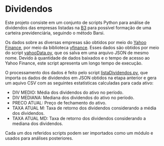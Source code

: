 # Dividendos

Este projeto consiste em um conjunto de scripts Python para análise de dividendos das empresas listadas na [B3](https://www.b3.com.br/) para possível formação de uma carteira previdenciária, seguindo o método Barsi.

Os dados sobre as diversas empresas são obtidos por meio do [Yahoo Finance](https://finance.yahoo.com/), por meio da biblioteca [yfinance](https://pypi.org/project/yfinance/). Esses dados são obtidos por meio do script [yahooData.py](https://github.com/alcindogandhi/dividendos/blob/main/src/yahooData.py), que os salva em uma arquivo JSON de mesmo nome. Devido à quantidade de dados baixados e o tempo de acesso ao Yahoo Finance, este script apresenta um longo tempo de execução.

O processamento dos dados é feito pelo script [listaDividendos.py](https://github.com/alcindogandhi/dividendos/blob/main/src/listaDividendos.py), que importa os dados de dividendos em JSON obtidos na etapa anterior e gera um aquivo CSV com as seguintes estatísticas calculadas para cada ativo:

* DIV MEDIO: Média dos dividendos do ativo no período.
* DIV MEDIANA: Mediana dos dividendos do ativo no período.
* PRECO ATUAL: Preço de fechamento do ativo.
* TAXA ATUAL M: Taxa de retorno dos dividendos considerando a média dos dividendos.
* TAXA ATUAL MD: Taxa de retorno dos dividendos considerando a mediana dos dividendos.

Cada um dos referidos scripts podem ser importados como um módulo e usados para análises posteriores.

